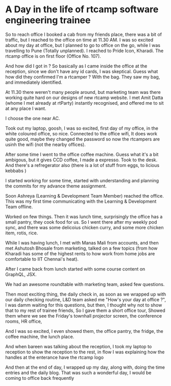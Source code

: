 # A Day in the life of rtcamp software engineering trainee

So to reach office I booked a cab from my friends place, there was a bit of traffic, but I reached to the office on time at 11.30 AM. I was so excited about my day at office, but I planned to go to office on the go, while I was travelling to Pune (Totally unplanned). I reached to Pride Icon, Kharadi. The rtcamp office is on first floor (Office No. 107). 

And how did I got in ?
So basically as I came inside the office at the reception, since we don't have any id cards, I was skeptical.
Guess what how did they confirmed I'm a rtcamper ? With the bag. They saw my bag, and immediately identified.

At 11.30 there weren't many people around, but marketing team was there working quite hard on our designs of new rtcamp website. I met Amit Datta (whome I met already at rtParty) instantly recognised, and offered me to sit at any place I want.

I choose the one near AC.

Took out my laptop, goosh, I was so excited, first day of my office, in the white coloured office, so nice. 
Connected to the office wifi, It does work quite good, maybe they changed the password so now the rtcampers are usinh the wifi (not the nearby offices).

After some time I went to the office coffee machine. Guess what it's a bit ambigous, but it gives CCD coffee, I made a expresso. Took to the desk. And there's a refregerator also (there is a lot of stuff from eggs, to licious kebbabs )

I started working for some time, started with understanding and planning the commits for my advance theme assignment.

Soon Ashreya (Learning & Development Team Member) reached the office. This was my first time communicating with the Learning & Development Team offline. 

Worked on few things. Then it was lunch time, surprisingly the office has a small pantry, they cook food for us. So I went there after my weekly pod sync, and there was some delicoius chicken curry, and some more chicken item, rotis, rice. 

While I was having lunch, I met with Manas Mali from accounts, and then met Ashutosh Bhosale from marketing, talked on a few topics (from how Kharadi has some of the highest rents to how work from home jobs are comfortable to IIT Chennai's heat).

After I came back from lunch started with some course content on GraphQL, JSX.

We had an awesome roundtable with marketing team, asked few questions.

Then most exciting thing, the daily check in,
as soon as we wrapped up with our daily checking routine, 
L&D team asked me "How's your day at office ?",
I was damm waiting for this questions, but then, I thought why not to show that to my rest of trainee friends,
So I gave them a short office tour, 
Showed them where we see the Friday's townhall projector screen,
the conference rooms, HR office,

And I was so excited, I even showed them, the office pantry, the fridge, the coffee machine, the lunch place.

And when bareen was talking about the reception, I took my laptop to reception to show the reception to the rest,
in flow I was explaining how the handles at the enterance have the rtcamp logo

And then at the end of day, I wrapped up my day, along with, doing the time entries and the daily blog.
That was such a wonderful day, I would be coming to office back frequently
